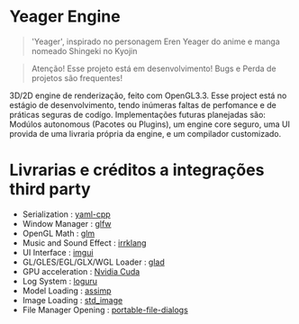# Yeager Engine
> 'Yeager', inspirado no personagem Eren Yeager do anime e manga nomeado Shingeki no Kyojin   

> Atenção! Esse projeto está em desenvolvimento! Bugs e Perda de projetos são frequentes!

3D/2D engine de renderização, feito com OpenGL3.3. Esse project está no estágio de desenvolvimento, tendo inúmeras faltas de perfomance e de práticas seguras de codígo.
Implementações futuras planejadas são: Modúlos autonomous (Pacotes ou Plugins), um engine core seguro, uma UI provida de uma livraria própria da engine, e um compilador customizado.

# Livrarias e créditos a integrações third party
- Serialization : [yaml-cpp](https://github.com/jbeder/yaml-cpp)
- Window Manager : [glfw](https://github.com/glfw/glfw)
- OpenGL Math : [glm](https://github.com/g-truc/glm)
- Music and Sound Effect : [irrklang](https://www.ambiera.com/irrklang/)
- UI Interface : [imgui](https://github.com/ocornut/imgui)
- GL/GLES/EGL/GLX/WGL Loader : [glad](https://glad.dav1d.de/)
- GPU acceleration : [Nvidia Cuda](https://docs.nvidia.com/cuda/cuda-c-programming-guide/index.html)
- Log System : [loguru](https://github.com/Delgan/loguru)
- Model Loading : [assimp](https://github.com/assimp/assimp)
- Image Loading : [std_image](https://github.com/nothings/stb)
- File Manager Opening : [portable-file-dialogs](https://github.com/samhocevar/portable-file-dialogs)
